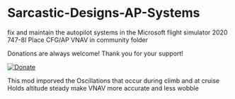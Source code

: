 # Sarcastic-Designs-AP-Systems
fix and maintain the autopilot systems in the Microsoft flight simulator 2020 747-8I
Place CFG/AP VNAV in community folder


Donations are always welcome! Thank you for your support!



[![Donate](https://img.shields.io/badge/Donate-PayPal-green.svg)](https://paypal.me/xavierRuelas?locale.x=en_US)

This mod imporved the Oscillations that occur during climb and at cruise
Holds altitude steady
make VNAV more accurate and less wobble
